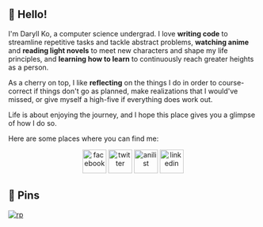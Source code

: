 ## 🙂 Hello!

I'm Daryll Ko, a computer science undergrad. I love **writing code** to streamline repetitive tasks and tackle abstract problems, **watching anime** and **reading light novels** to meet new characters and shape my life principles, and **learning how to learn** to continuously reach greater heights as a person.

As a cherry on top, I like **reflecting** on the things I do in order to course-correct if things don't go as planned, make realizations that I would've missed, or give myself a high-five if everything does work out.

Life is about enjoying the journey, and I hope this place gives you a glimpse of how I do so.

Here are some places where you can find me:

<div align="center">
  <a href="https://www.facebook.com/daryll.ko.3" target="_blank" rel="noopener noreferrer"><img src="https://upload.wikimedia.org/wikipedia/commons/thumb/1/16/Facebook-icon-1.png/640px-Facebook-icon-1.png" alt="facebook" height="48"></a>
  <a href="https://twitter.com/daryll_ko" target="_blank" rel="noopener noreferrer"><img src="https://seeklogo.com/images/T/twitter-icon-square-logo-108D17D373-seeklogo.com.png" alt="twitter" height="48"></a>
  <a href="https://anilist.co/user/daryll" target="_blank" rel="noopener noreferrer"><img src="https://anilist.co/img/icons/android-chrome-512x512.png" alt="anilist" height="48"></a>
  <a href="https://www.linkedin.com/in/daryll-ko/" target="_blank" rel="noopener noreferrer"><img src="https://bankimooncentre.org/wp-content/uploads/2020/05/LinkedIn-Icon-Square.png" alt="linkedin" height="48"></a>
</div>

## 📌 Pins

[![rp](https://github-readme-stats.vercel.app/api/pin/?username=daryll-ko&repo=rp&show_owner=true&theme=github_dark)](https://github.com/daryll-ko/rp)
